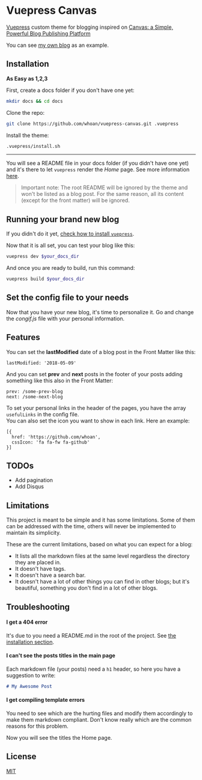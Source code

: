 # Vuepress Canvas

[Vuepress][vuepress] custom theme for blogging inspired on [Canvas: a Simple, Powerful Blog Publishing Platform][canvas]

You can see [my own blog](https://whoan.me) as an example.

## Installation

**As Easy as 1,2,3**

First, create a docs folder if you don't have one yet:

```bash
mkdir docs && cd docs
```

Clone the repo:

```bash
git clone https://github.com/whoan/vuepress-canvas.git .vuepress
```

Install the theme:

```bash
.vuepress/install.sh
```

------------

You will see a README file in your docs folder (if you didn't have one yet) and it's there to let `vuepress` render the *Home* page. See more information [here](https://vuepress.vuejs.org/default-theme-config/#homepage).

> Important note: The root README will be ignored by the theme and won't be listed as a blog post. For the same reason, all its content (except for the front matter) will be ignored.

## Running your brand new blog

If you didn't do it yet, [check how to install `vuepress`][vuepress-doc].

Now that it is all set, you can test your blog like this:

```bash
vuepress dev $your_docs_dir
```

And once you are ready to build, run this command:

```bash
vuepress build $your_docs_dir
```

## Set the config file to your needs

Now that you have your new blog, it's time to personalize it. Go and change the *congif.js* file with your personal information.

## Features

You can set the **lastModified** date of a blog post in the Front Matter like this:

    lastModified: '2018-05-09'

And you can set **prev** and **next** posts in the footer of your posts adding something like this also in the Front Matter:

    prev: /some-prev-blog
    next: /some-next-blog

To set your personal links in the header of the pages, you have the array `usefulLinks` in the config file.  
You can also set the icon you want to show in each link. Here an example:

    [{
      href: 'https://github.com/whoan',
      cssIcon: 'fa fa-fw fa-github'
    }]

## TODOs

- Add pagination
- Add Disqus

## Limitations

This project is meant to be simple and it has some limitations. Some of them can be addressed with the time, others will never be implemented to maintain its simplicity.

These are the current limitations, based on what you can expect for a blog:

- It lists all the markdown files at the same level regardless the directory they are placed in.
- It doesn't have tags.
- It doesn't have a search bar.
- It doesn't have a lot of other things you can find in other blogs; but it's beautiful, something you don't find in a lot of other blogs.

## Troubleshooting

#### I get a 404 error

It's due to you need a README.md in the root of the project. See [the installation section](#installation).

#### I can't see the posts titles in the main page

Each markdown file (your posts) need a `h1` header, so here you have a suggestion to write:

```markdown
# My Awesome Post
```

#### I get compiling template errors

You need to see which are the hurting files and modify them accordingly to make them markdown compliant. Don't know really which are the common reasons for this problem.

Now you will see the titles the Home page.

## License

[MIT](https://github.com/vuejs/vuepress/blob/master/LICENSE)

[vuepress]: https://github.com/vuejs/vuepress
[canvas]: https://github.com/cnvs/canvas
[vuepress-doc]: https://vuepress.vuejs.org/guide/getting-started.html
